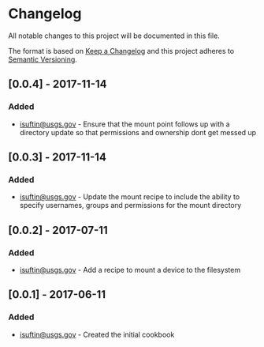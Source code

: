 # Changelog
All notable changes to this project will be documented in this file.

The format is based on [Keep a Changelog](http://keepachangelog.com/en/1.0.0/)
and this project adheres to [Semantic Versioning](http://semver.org/spec/v2.0.0.html).

## [0.0.4] - 2017-11-14
### Added
- isuftin@usgs.gov - Ensure that the mount point follows up with a directory update so that permissions and ownership dont get messed up

## [0.0.3] - 2017-11-14
### Added
- isuftin@usgs.gov - Update the mount recipe to include the ability to specify usernames, groups and permissions for the mount directory

## [0.0.2] - 2017-07-11
### Added
- isuftin@usgs.gov - Add a recipe to mount a device to the filesystem

## [0.0.1] - 2017-06-11
### Added
- isuftin@usgs.gov - Created the initial cookbook
